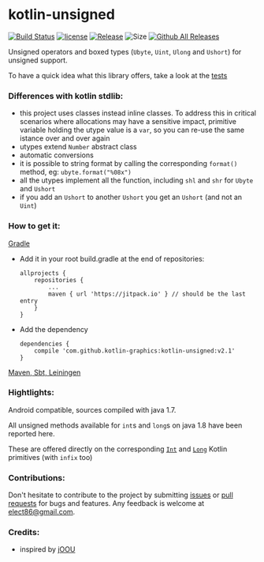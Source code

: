 # kotlin-unsigned

[![Build Status](https://github.com/kotlin-graphics/kotlin-unsigned/workflows/build/badge.svg)](https://github.com/kotlin-graphics/kotlin-unsigned/actions?workflow=build)
[![license](https://img.shields.io/badge/License-MIT-orange.svg)](https://github.com/kotlin-graphics/kotlin-unsigned/blob/master/LICENSE) 
[![Release](https://jitpack.io/v/kotlin-graphics/kotlin-unsigned.svg)](https://jitpack.io/#kotlin-graphics/kotlin-unsigned) 
![Size](https://github-size-badge.herokuapp.com/kotlin-graphics/kotlin-unsigned.svg)
[![Github All Releases](https://img.shields.io/github/downloads/kotlin-graphics/kotlin-unsigned/total.svg)]()

Unsigned operators and boxed types (`Ubyte`, `Uint`, `Ulong` and `Ushort`) for unsigned support.

To have a quick idea what this library offers, take a look at the [tests](https://github.com/kotlin-graphics/kotlin-unsigned/blob/master/src/test/kotlin/unsigned/test.kt)

### Differences with kotlin stdlib: 

- this project uses classes instead inline classes. To address this in critical scenarios where allocations may have a sensitive impact, primitive variable holding the utype value is a `var`, so you can re-use the same istance over and over again
- utypes extend `Number` abstract class
- automatic conversions
- it is possible to string format by calling the corresponding `format()` method, eg: `ubyte.format("%08x")`
- all the utypes implement all the function, including `shl` and `shr` for `Ubyte` and `Ushort`
- if you add an `Ushort` to another `Ushort` you get an `Ushort` (and not an `Uint`)

### How to get it:

[Gradle](https://jitpack.io/#kotlin-graphics/kotlin-unsigned/v2.1)

- Add it in your root build.gradle at the end of repositories:

      allprojects {
          repositories {
              ...
              maven { url 'https://jitpack.io' } // should be the last entry
          }
      }

- Add the dependency

      dependencies {
          compile 'com.github.kotlin-graphics:kotlin-unsigned:v2.1'
      }

[Maven, Sbt, Leiningen](https://jitpack.io/#kotlin-graphics/kotlin-unsigned/v2.1)


### Hightlights:

Android compatible, sources compiled with java 1.7.

All unsigned methods available for `int`s and `long`s on java 1.8 have been reported here. 

These are offered directly on the corresponding [`Int`](https://github.com/kotlin-graphics/kotlin-unsigned/blob/master/src/main/kotlin/unsigned/java_1_7/int.kt) and [`Long`](https://github.com/kotlin-graphics/kotlin-unsigned/blob/master/src/main/kotlin/unsigned/java_1_7/long.kt) Kotlin primitives (with `infix` too)

### Contributions:

Don't hesitate to contribute to the project by submitting [issues](https://github.com/kotlin-graphics/kotlin-unsigned/issues) or [pull requests](https://github.com/kotlin-graphics/kotlin-unsigned/pulls) for bugs and features. Any feedback is welcome at [elect86@gmail.com](mailto://elect86@gmail.com).


### Credits:

- inspired by [jOOU](https://github.com/jOOQ/jOOU)
